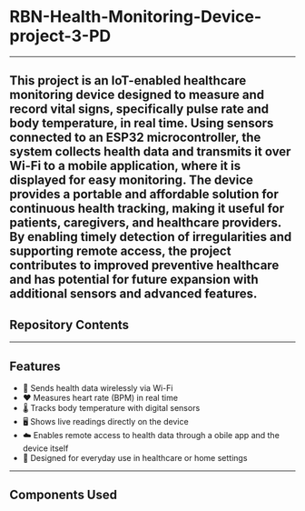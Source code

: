 # RBN-Health-Monitoring-Device-project-3-PD
---

This project is an IoT-enabled healthcare monitoring device designed to measure and record vital signs, specifically pulse rate and body temperature, in real time. Using sensors connected to an ESP32 microcontroller, the system collects health data and transmits it over Wi-Fi to a mobile application, where it is displayed for easy monitoring. The device provides a portable and affordable solution for continuous health tracking, making it useful for patients, caregivers, and healthcare providers. By enabling timely detection of irregularities and supporting remote access, the project contributes to improved preventive healthcare and has potential for future expansion with additional sensors and advanced features.
---

## Repository Contents

---
## Features

- 📡 Sends health data wirelessly via Wi-Fi
- ❤️ Measures heart rate (BPM) in real time
- 🌡 Tracks body temperature with digital sensors
- 🖥 Shows live readings directly on the device
- ☁️ Enables remote access to health data through a obile app and the device itself
- 🔋 Designed for everyday use in healthcare or home settings
---

## Components Used
